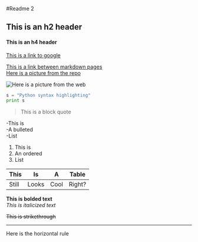 #Readme 2

<h2>This is an h2 header</h2>  
<h4>This is an h4 header</h4>  

[This is a link to google](https://www.google.com/)


[This is a link between markdown pages](../Module-2/edit/master/README.md)  
[Here is a picture from the repo]()  

![Here is a picture from the web](https://goo.gl/images/iGB4L6)  

 
```python
s = "Python syntax highlighting"
print s  
```  

>This is a block quote  

-This is   
-A bulleted  
-List  

1. This is
2. An ordered
3. List

This | Is | A | Table
--- | --- | --- | ---
Still | Looks | Cool| Right? 

**This is bolded text**  
*This is italicized text*  

~~This is strikethrough~~  

 ---
 Here is the horizontal rule
